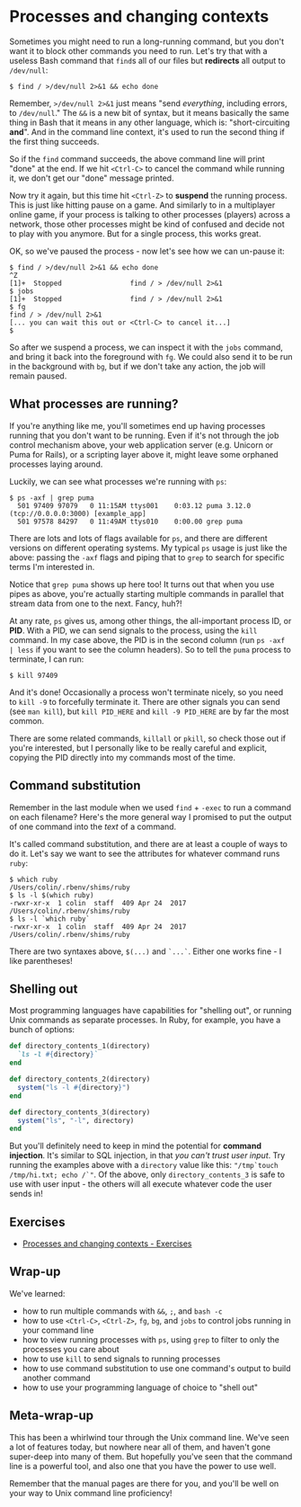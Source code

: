 # Processes and changing contexts

Sometimes you might need to run a long-running command, but you don't want it to block other commands you need to run.
Let's try that with a useless Bash command that `find`s all of our files but __redirects__ all output to `/dev/null`:

```shell
$ find / >/dev/null 2>&1 && echo done
```

Remember, `>/dev/null 2>&1` just means "send *everything*, including errors, to `/dev/null`."
The `&&` is a new bit of syntax, but it means basically the same thing in Bash that it means in any other language, which is: "short-circuiting __and__".
And in the command line context, it's used to run the second thing if the first thing succeeds.

So if the `find` command succeeds, the above command line will print "done" at the end.
If we hit `<Ctrl-C>` to cancel the command while running it, we don't get our "done" message printed.

Now try it again, but this time hit `<Ctrl-Z>` to __suspend__ the running process.
This is just like hitting pause on a game.
And similarly to in a multiplayer online game, if your process is talking to other processes (players) across a network, those other processes might be kind of confused and decide not to play with you anymore.
But for a single process, this works great.

OK, so we've paused the process - now let's see how we can un-pause it:

```shell
$ find / >/dev/null 2>&1 && echo done
^Z
[1]+  Stopped                 find / > /dev/null 2>&1
$ jobs
[1]+  Stopped                 find / > /dev/null 2>&1
$ fg
find / > /dev/null 2>&1
[... you can wait this out or <Ctrl-C> to cancel it...]
$
```

So after we suspend a process, we can inspect it with the `jobs` command, and bring it back into the foreground with `fg`.
We could also send it to be run in the background with `bg`, but if we don't take any action, the job will remain paused.


## What processes are running?

If you're anything like me, you'll sometimes end up having processes running that you don't want to be running.
Even if it's not through the job control mechanism above, your web application server (e.g. Unicorn or Puma for Rails), or a scripting layer above it, might leave some orphaned processes laying around.

Luckily, we can see what processes we're running with `ps`:

```shell
$ ps -axf | grep puma
  501 97409 97079   0 11:15AM ttys001    0:03.12 puma 3.12.0 (tcp://0.0.0.0:3000) [example_app]
  501 97578 84297   0 11:49AM ttys010    0:00.00 grep puma
```

There are lots and lots of flags available for `ps`, and there are different versions on different operating systems.
My typical `ps` usage is just like the above: passing the `-axf` flags and piping that to `grep` to search for specific terms I'm interested in.

Notice that `grep puma` shows up here too!
It turns out that when you use pipes as above, you're actually starting multiple commands in parallel that stream data from one to the next.
Fancy, huh?!

At any rate, `ps` gives us, among other things, the all-important process ID, or __PID__.
With a PID, we can send signals to the process, using the `kill` command.
In my case above, the PID is in the second column (run `ps -axf | less` if you want to see the column headers).
So to tell the `puma` process to terminate, I can run:

```shell
$ kill 97409
```

And it's done!
Occasionally a process won't terminate nicely, so you need to `kill -9` to forcefully terminate it.
There are other signals you can send (see `man kill`), but `kill PID_HERE` and `kill -9 PID_HERE` are by far the most common.

There are some related commands, `killall` or `pkill`, so check those out if you're interested, but I personally like to be really careful and explicit, copying the PID directly into my commands most of the time.


## Command substitution

Remember in the last module when we used `find` + `-exec` to run a command on each filename?
Here's the more general way I promised to put the output of one command into the *text* of a command.

It's called command substitution, and there are at least a couple of ways to do it.
Let's say we want to see the attributes for whatever command runs `ruby`:

```shell
$ which ruby
/Users/colin/.rbenv/shims/ruby
$ ls -l $(which ruby)
-rwxr-xr-x  1 colin  staff  409 Apr 24  2017 /Users/colin/.rbenv/shims/ruby
$ ls -l `which ruby`
-rwxr-xr-x  1 colin  staff  409 Apr 24  2017 /Users/colin/.rbenv/shims/ruby
```

There are two syntaxes above, `$(...)` and `` `...` ``.
Either one works fine - I like parentheses!


## Shelling out

Most programming languages have capabilities for "shelling out", or running Unix commands as separate processes.
In Ruby, for example, you have a bunch of options:

```ruby
def directory_contents_1(directory)
  `ls -l #{directory}`
end

def directory_contents_2(directory)
  system("ls -l #{directory}")
end

def directory_contents_3(directory)
  system("ls", "-l", directory)
end
```

But you'll definitely need to keep in mind the potential for __command injection__.
It's similar to SQL injection, in that *you can't trust user input*.
Try running the examples above with a `directory` value like this: ``"/tmp`touch /tmp/hi.txt; echo /`"``.
Of the above, only `directory_contents_3` is safe to use with user input - the others will all execute whatever code the user sends in!

## Exercises

- [Processes and changing contexts - Exercises](./exercises/06_processes_and_changing_contexts_exercises.md)


## Wrap-up

We've learned:

- how to run multiple commands with `&&`, `;`, and `bash -c`
- how to use `<Ctrl-C>`, `<Ctrl-Z>`, `fg`, `bg`, and `jobs` to control jobs running in your command line
- how to view running processes with `ps`, using `grep` to filter to only the processes you care about
- how to use `kill` to send signals to running processes
- how to use command substitution to use one command's output to build another command
- how to use your programming language of choice to "shell out"

## Meta-wrap-up

This has been a whirlwind tour through the Unix command line.
We've seen a lot of features today, but nowhere near all of them, and haven't gone super-deep into many of them.
But hopefully you've seen that the command line is a powerful tool, and also one that you have the power to use well.

Remember that the manual pages are there for you, and you'll be well on your way to Unix command line proficiency!


[command_injection]: http://cwe.mitre.org/data/definitions/77.html
[julia_evans_blog]: https://jvns.ca/

